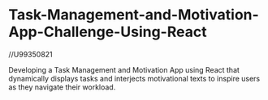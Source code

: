 # Task-Management-and-Motivation-App-Challenge-Using-React
 //U99350821
 
 Developing a Task Management and Motivation App using React that dynamically displays tasks and interjects motivational texts to inspire users as they navigate their workload.
